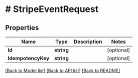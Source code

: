 # # StripeEventRequest


## Properties 


Name | Type | Description | Notes
------------ | ------------- | ------------- | -------------
**Id**| **string** |   | [optional]
**IdempotencyKey**| **string** |   | [optional]


[[Back to Model list]](../../README.md#models) [[Back to API list]](../../README.md#endpoints) [[Back to README]](../../README.md)

